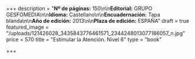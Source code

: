 +++
description = "**Nº de páginas:** 150\n\n**Editorial:** GRUPO GESFOMEDIA\n\n**Idioma:** Castellano\n\n**Encuadernación:** Tapa blanda\n\n**Año de edición:** 2013\n\n**Plaza de edición:** ESPAÑA"
draft = true
featured_image = "/uploads/121426028_3435843776461571_2344248013077186057_n.jpg"
price = 570
title = "Estimular la Atención. Nivel 6"
type = "book"

+++
